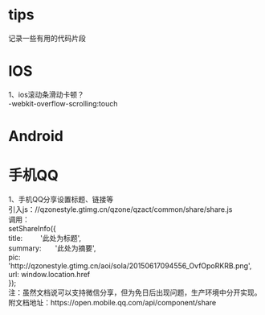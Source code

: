 # tips
记录一些有用的代码片段

<h1>IOS</h1>

1、ios滚动条滑动卡顿？<br/>
  -webkit-overflow-scrolling:touch

<h1>Android</h1>
<h1>手机QQ</h1>
1、手机QQ分享设置标题、链接等<br/>
  引入js：//qzonestyle.gtimg.cn/qzone/qzact/common/share/share.js<br/>
  调用：<br/>
  setShareInfo({<br/>
    title:          '此处为标题',<br/>
    summary:        '此处为摘要',<br/>
    pic:            'http://qzonestyle.gtimg.cn/aoi/sola/20150617094556_OvfOpoRKRB.png',<br/>
    url:            window.location.href<br/>
  });<br/>
  注：虽然文档说可以支持微信分享，但为免日后出现问题，生产环境中分开实现。<br/>
  附文档地址：https://open.mobile.qq.com/api/component/share<br/>
 
